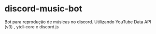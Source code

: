 # discord-music-bot
Bot para reprodução de músicas no discord. Utilizando YouTube Data API (v3) , ytdl-core e discord.js
